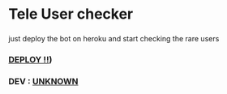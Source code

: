 # Tele User checker
###
just deploy the bot on heroku and start checking the rare users 

### [DEPLOY !!](https://dashboard.heroku.com/new?template=https://github.com/Checker5/Checker5)) ###

### DEV : [UNKNOWN](https://t.me/K_8_U) ###

